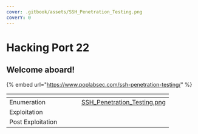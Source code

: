 ```yaml
---
cover: .gitbook/assets/SSH_Penetration_Testing.png
coverY: 0
---
```


# Hacking Port 22

## Welcome aboard!

{% embed url="https://www.poplabsec.com/ssh-penetration-testing/" %}



<table data-card-size="large" data-view="cards"><thead><tr><th></th><th></th><th></th><th data-type="content-ref"></th><th data-hidden data-card-cover data-type="files"></th></tr></thead><tbody><tr><td>Enumeration</td><td></td><td></td><td></td><td><a href=".gitbook/assets/SSH_Penetration_Testing.png">SSH_Penetration_Testing.png</a></td></tr><tr><td>Exploitation</td><td></td><td></td><td></td><td></td></tr><tr><td>Post Exploitation</td><td></td><td></td><td></td><td></td></tr></tbody></table>
